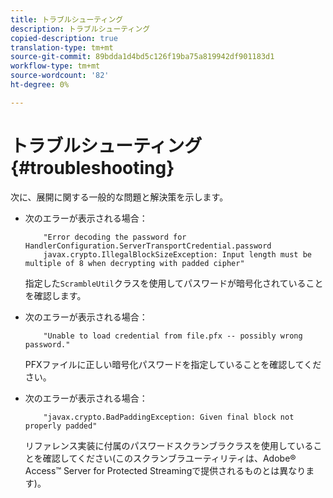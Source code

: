 ```yaml
---
title: トラブルシューティング
description: トラブルシューティング
copied-description: true
translation-type: tm+mt
source-git-commit: 89bdda1d4bd5c126f19ba75a819942df901183d1
workflow-type: tm+mt
source-wordcount: '82'
ht-degree: 0%

---
```



# トラブルシューティング{#troubleshooting}

次に、展開に関する一般的な問題と解決策を示します。

* 次のエラーが表示される場合：

   ```
       "Error decoding the password for HandlerConfiguration.ServerTransportCredential.password  
       javax.crypto.IllegalBlockSizeException: Input length must be multiple of 8 when decrypting with padded cipher"
   ```

   指定した`ScrambleUtil`クラスを使用してパスワードが暗号化されていることを確認します。

* 次のエラーが表示される場合：

   ```
       "Unable to load credential from file.pfx -- possibly wrong password."
   ```

   PFXファイルに正しい暗号化パスワードを指定していることを確認してください。

* 次のエラーが表示される場合：

   ```
       "javax.crypto.BadPaddingException: Given final block not properly padded"
   ```

   リファレンス実装に付属のパスワードスクランブラクラスを使用していることを確認してください(このスクランブラユーティリティは、Adobe® Access™ Server for Protected Streamingで提供されるものとは異なります)。

